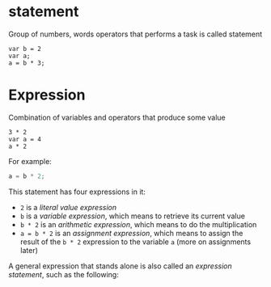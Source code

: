 # statement
Group of numbers, words operators that performs a task is called statement
```
var b = 2
var a;
a = b * 3;
```

# Expression
Combination of variables and operators that produce some value 
```
3 * 2
var a = 4
a * 2
```

For example:

```js
a = b * 2;
```

This statement has four expressions in it:

* `2` is a *literal value expression*
* `b` is a *variable expression*, which means to retrieve its current value
* `b * 2` is an *arithmetic expression*, which means to do the multiplication
* `a = b * 2` is an *assignment expression*, which means to assign the result of the `b * 2` expression to the variable `a` (more on assignments later)

A general expression that stands alone is also called an *expression statement*, such as the following:
